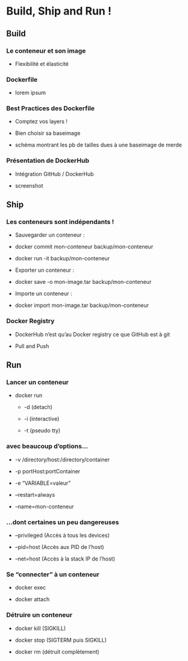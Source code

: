 # Build, Ship and Run !

## Build

### Le conteneur et son image

- Flexibilité et élasticité

### Dockerfile

- lorem ipsum

### Best Practices des Dockerfile

- Comptez vos layers !

- Bien choisir sa baseimage

- schéma montrant les pb de tailles dues à une baseimage de merde

### Présentation de DockerHub

- Intégration GitHub / DockerHub

- screenshot

## Ship

### Les conteneurs sont indépendants !

- Sauvegarder un conteneur :

- docker commit mon-conteneur backup/mon-conteneur

- docker run -it backup/mon-conteneur

- Exporter un conteneur :

- docker save -o mon-image.tar backup/mon-conteneur

- Importe un conteneur :

- docker import mon-image.tar backup/mon-conteneur

### Docker Registry

- DockerHub n’est qu’au Docker registry ce que GitHub est à git

- Pull and Push

## Run

### Lancer un conteneur

- docker run

  - -d (detach)

  - -i (interactive)

  - -t (pseudo tty)

### avec beaucoup d’options...

- -v /directory/host:/directory/container

- -p portHost:portContainer

- -e “VARIABLE=valeur”

- –restart=always

- –name=mon-conteneur

### ...dont certaines un peu dangereuses

- –privileged (Accès à tous les devices)

- –pid=host (Accès aux PID de l’host)

- –net=host (Accès à la stack IP de l’host)

### Se “connecter” à un conteneur

- docker exec

- docker attach

### Détruire un conteneur

- docker kill (SIGKILL)

- docker stop (SIGTERM puis SIGKILL)

- docker rm (détruit complètement)


